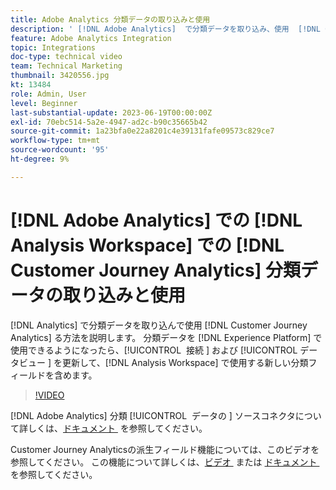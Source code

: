 ```yaml
---
title: Adobe Analytics 分類データの取り込みと使用
description: ' [!DNL Adobe Analytics]  で分類データを取り込み、使用  [!DNL Customer Journey Analytics] 使用する方法を説明します。'
feature: Adobe Analytics Integration
topic: Integrations
doc-type: technical video
team: Technical Marketing
thumbnail: 3420556.jpg
kt: 13484
role: Admin, User
level: Beginner
last-substantial-update: 2023-06-19T00:00:00Z
exl-id: 70ebc514-5a2e-4947-ad2c-b90c35665b42
source-git-commit: 1a23bfa0e22a8201c4e39131fafe09573c829ce7
workflow-type: tm+mt
source-wordcount: '95'
ht-degree: 9%

---
```


# [!DNL Adobe Analytics] での [!DNL Analysis Workspace] での [!DNL Customer Journey Analytics] 分類データの取り込みと使用

[!DNL Analytics] で分類データを取り込んで使用 [!DNL Customer Journey Analytics] る方法を説明します。 分類データを [!DNL Experience Platform] で使用できるようになったら、[!UICONTROL &#x200B; 接続 &#x200B;] および [!UICONTROL &#x200B; データビュー &#x200B;] を更新して、[!DNL Analysis Workspace] で使用する新しい分類フィールドを含めます。 

>[!VIDEO](https://video.tv.adobe.com/v/3420556/?quality=12&learn=on)

[!DNL Adobe Analytics] 分類 [!UICONTROL &#x200B; データの &#x200B;] ソースコネクタについて詳しくは、[&#x200B; ドキュメント &#x200B;](https://experienceleague.adobe.com/docs/experience-platform/sources/ui-tutorials/create/adobe-applications/classifications.html?lang=ja) を参照してください。

Customer Journey Analyticsの派生フィールド機能については、このビデオを参照してください。 この機能について詳しくは、[&#x200B; ビデオ &#x200B;](https://experienceleague.adobe.com/docs/customer-journey-analytics-learn/tutorials/data-views/derived-fields-in-cja.html?lang=ja) または [&#x200B; ドキュメント &#x200B;](https://experienceleague.adobe.com/docs/analytics-platform/using/cja-dataviews/derived-fields.html?lang=ja) を参照してください。
